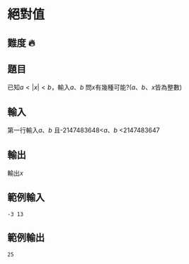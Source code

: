 # 絕對值

## 難度 🔥

## 題目

已知$a<|x|<b$，輸入$a、b$ 問$x$有幾種可能?($a、b、x$皆為整數)

## 輸入

第一行輸入$a、b$
且-2147483648<$a、b$ <2147483647

## 輸出

輸出$x$

## 範例輸入

```
-3 13
```

## 範例輸出

```
25
```





